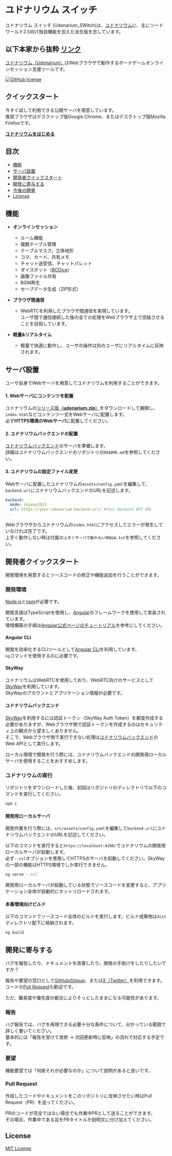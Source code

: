 # ユドナリウム スイッチ

ユドナリウム スイッチ (Udonarium_SWitch)は、[ユドナリウム][udonarium-repo]に、主にソードワールド2.5向け独自機能を加えた派生版を志しています。

## 以下本家から抜粋 [リンク][udonarium-repo]

[ユドナリウム（Udonarium）][udonarium-url]はWebブラウザで動作するボードゲームオンラインセッション支援ツールです。

[![GitHub license](https://img.shields.io/badge/license-MIT-blue.svg)](https://github.com/TK11235/udonarium/blob/master/LICENSE)

## クイックスタート

今すぐ試して利用できる公開サーバを用意しています。  
推奨ブラウザはデスクトップ版Google Chrome、またはデスクトップ版Mozilla Firefoxです。

[**ユドナリウムをはじめる**][udonarium-url]

## 目次

- [機能](#機能)
- [サーバ設置](#サーバ設置)
- [開発者クイックスタート](#開発者クイックスタート)
- [開発に寄与する](#開発に寄与する)
- [今後の開発](#今後の開発)
- [License](#license)

## 機能

- **オンラインセッション**
  - ルーム機能
  - 複数テーブル管理
  - テーブルマスク、立体地形
  - コマ、カード、共有メモ
  - チャット送受信、チャットパレット
  - ダイスボット（[BCDice](https://github.com/bcdice/bcdice-js)）
  - 画像ファイル共有
  - BGM再生
  - セーブデータ生成（ZIP形式）

- **ブラウザ間通信**
  - WebRTCを利用したブラウザ間通信を実現しています。  
    ユーザ間で通信接続した後の全ての処理をWebブラウザ上で完結させることを目指しています。

- **軽量&リアルタイム**
  - 軽量で快適に動作し、ユーザの操作は別のユーザにリアルタイムに反映されます。

## サーバ設置

ユーザ自身でWebサーバを用意してユドナリウムを利用することができます。

#### 1. Webサーバにコンテンツを配置

ユドナリウムの[リリース版（**udonarium.zip**）](../../releases/latest)をダウンロードして展開し、`index.html`などコンテンツ一式をWebサーバに配置します。  
必ず**HTTPS環境のWebサーバ**に配置してください。

#### 2. ユドナリウムバックエンドの配置

[ユドナリウムバックエンド][udonarium-backend-repo]のサーバを準備します。  
詳細はユドナリウムバックエンドのリポジトリの`README.md`を参照してください。

#### 3. ユドナリウムの設定ファイル変更

Webサーバに配置したユドナリウムの`assets/config.yaml`を編集して、`backend.url`にユドナリウムバックエンドのURLを記述します。

```yaml
backend:
  mode: skyway2023
  url: https://your-udonarium-backend-url/ #Your Backend API URL
...
```

Webブラウザからユドナリウムの`index.html`にアクセスしてエラーが発生していなければ完了です。  
上手く動作しない時は付属の`上手くサーバで動かない時Q&A.txt`を参照してください。

## 開発者クイックスタート

開発環境を用意するとソースコードの修正や機能追加を行うことができます。

### 開発環境

[Node.js](https://nodejs.org/)と[npm](https://www.npmjs.com/)が必要です。

開発言語はTypeScriptを使用し、[Angular](https://angular.jp/)のフレームワークを使用して実装されています。  
環境構築の手順は[Angular公式ページのチュートリアル](https://angular.jp/tutorials/first-app)を参考にしてください。

#### Angular CLI

開発を効率化するCLIツールとして[Angular CLI](https://github.com/angular/angular-cli)を利用しています。  
`ng`コマンドを使用するのに必要です。

#### SkyWay

ユドナリウムはWebRTCを使用しており、WebRTC向けのサービスとして[SkyWay][SkyWay-url]を利用しています。  
SkyWayのアカウントとアプリケーション情報が必要です。

#### ユドナリウムバックエンド

 [SkyWay][SkyWay-url]を利用するには認証トークン（SkyWay Auth Token）を都度作成する必要がありますが、Webブラウザ側で認証トークンを作成するのはセキュリティ上の観点から望ましくありません。  
そこで、Webブラウザ側で実行できない処理は[ユドナリウムバックエンド][udonarium-backend-repo]のWeb APIとして実行します。

ローカル環境で開発を行う際には、ユドナリウムバックエンドの開発用ローカルサーバを使用することをおすすめします。

### ユドナリウムの実行

リポジトリをダウンロードした後、初回はリポジトリのディレクトリで以下のコマンドを実行してください。

```bash
npm i
```

#### 開発用ローカルサーバ

開発作業を行う際には、`src/assets/config.yaml`を編集して`backend.url`にユドナリウムバックエンドのURLを記述してください。

以下のコマンドを実行すると`https://localhost:4200/`でユドナリウムの開発用ローカルサーバが起動します。  
必ず`--ssl`オプションを使用してHTTPSのサーバを起動してください。SkyWayの一部の機能はHTTPS環境でしか実行できません。

```bash
ng serve --ssl
```

開発用ローカルサーバが起動している状態でソースコードを変更すると、アプリケーション全体が自動的にホットリロードされます。

#### 本番環境向けビルド

以下のコマンドでソースコード全体のビルドを実行します。ビルド成果物は`dist`ディレクトリ配下に格納されます。

```bash
ng build
```

## 開発に寄与する

バグを報告したり、ドキュメントを改善したり、開発の手助けをしたりしたいですか？

報告や要望の窓口として[GitHubのIssue](https://github.com/TK11235/udonarium/issues)、または[X（Twitter）](https://x.com/TK11235)を利用できます。  
コードの[Pull Request](https://github.com/TK11235/udonarium/pulls)も歓迎です。

ただ、難易度や優先度の都合によりそっとしたままになる可能性があります。

### 報告

バグ報告では、バグを再現できる必要十分な条件について、分かっている範囲で詳しく書いてください。  
基本的には「報告を受けて改修 → 次回更新時に反映」の流れで対応する予定です。

### 要望

機能要望では「何故それが必要なのか」について説明があると良いです。

### Pull Request

作成したコードやドキュメントをこのリポジトリに反映させたい時はPull Request（PR）を送ってください。

PRのコードが完全ではない場合でも作業中PRとして送ることができます。  
その場合、作業中である旨をPRタイトルか説明文に付け加えてください。

## License

[MIT License](https://github.com/TK11235/udonarium/blob/master/LICENSE)

[udonarium-url]: https://github.com/TK11235/udonarium
[udonarium-repo]: https://github.com/TK11235/udonarium
[udonarium-backend-repo]: https://github.com/TK11235/udonarium-backend
[SkyWay-url]: https://skyway.ntt.com/
